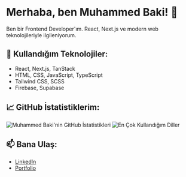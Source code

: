 # Merhaba, ben Muhammed Baki! 👋

Ben bir Frontend Developer'ım. React, Next.js ve modern web teknolojileriyle ilgileniyorum.

## 🚀 Kullandığım Teknolojiler:
- React, Next.js, TanStack
- HTML, CSS, JavaScript, TypeScript
- Tailwind CSS, SCSS
- Firebase, Supabase

## 📈 GitHub İstatistiklerim:
![Muhammed Baki'nin GitHub İstatistikleri](https://github-readme-stats.vercel.app/api?username=MuhammedBaki99&show_icons=true&theme=tokyonight)
![En Çok Kullandığım Diller](https://github-readme-stats.vercel.app/api/top-langs/?username=MuhammedBaki99&layout=compact&theme=tokyonight)



## 📫 Bana Ulaş:
- [LinkedIn]([https://linkedin.com/in/bakicaglayan](https://www.linkedin.com/in/muhammed-baki-%C3%A7a%C4%9Flayan-a2110128b/))
- [Portfolio]([https://bakicaglayan.dev](https://www.muhammedbakicaglayan.com.tr))
